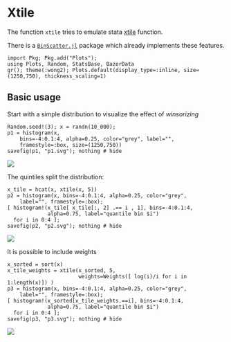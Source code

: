 # Xtile

The function `xtile` tries to emulate stata [xtile](https://www.stata.com/manuals/dpctile.pdf) function.

There is a [`BinScatter.jl`](https://github.com/matthieugomez/Binscatters.jl) package which already implements these features.


```@setup hist
import Pkg; Pkg.add("Plots");
using Plots, Random, StatsBase, BazerData
gr(); theme(:wong2); Plots.default(display_type=:inline, size=(1250,750), thickness_scaling=1)
```


## Basic usage

Start with a simple distribution to visualize the effect of *winsorizing*
```@example hist
Random.seed!(3); x = randn(10_000);
p1 = histogram(x, 
    bins=-4:0.1:4, alpha=0.25, color="grey", label="",
    framestyle=:box, size=(1250,750))
savefig(p1, "p1.svg"); nothing # hide
```
![](p1.svg)


The quintiles split the distribution:
```@example hist; 
x_tile = hcat(x, xtile(x, 5))
p2 = histogram(x, bins=-4:0.1:4, alpha=0.25, color="grey", 
    label="", framestyle=:box); 
[ histogram!(x_tile[ x_tile[:, 2] .== i , 1], bins=-4:0.1:4, 
             alpha=0.75, label="quantile bin $i") 
  for i in 0:4 ];
savefig(p2, "p2.svg"); nothing # hide
```
![](p2.svg)


It is possible to include weights
```@example hist;
x_sorted = sort(x)
x_tile_weights = xtile(x_sorted, 5, 
                       weights=Weights([ log(i)/i for i in 1:length(x)]) ) 
p3 = histogram(x, bins=-4:0.1:4, alpha=0.25, color="grey", 
    label="", framestyle=:box); 
[ histogram!(x_sorted[x_tile_weights.==i], bins=-4:0.1:4, 
             alpha=0.75, label="quantile bin $i") 
  for i in 0:4 ];
savefig(p3, "p3.svg"); nothing # hide
```
![](p3.svg)






